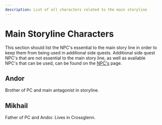 ```yaml
---
description: List of all characters related to the main storyline
---
```


# Main Storyline Characters

 This section should list the NPC's essential to the main story line in order to keep them from being used in additional side quests. Additional side quest NPC's that are not essential to the main story line, as well as available NPC's that can be used, can be found on the [NPC's](../../npcs-and-their-creation.md) page.

## Andor

Brother of PC and main antagonist in storyline.

## Mikhail

Father of PC and Andor. Lives in Crossglenn.

